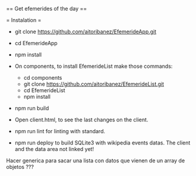 == Get efemerides of the day ==

= Instalation =

- git clone https://github.com/aitoribanez/EfemerideApp.git
- cd EfemerideApp
- npm install
- On components, to install EfemerideList make those commands:
  - cd components
  - git clone https://github.com/aitoribanez/EfemerideList.git
  - cd EfemerideList
  - npm install
- npm run build

- Open client.html, to see the last changes on the client.

- npm run lint for linting with standard.

- npm run deploy to build SQLite3 with wikipedia events datas. The client and
the data area not linked yet!



Hacer <EfemerideList> generica para sacar una lista con datos que vienen de un array de objetos ???


